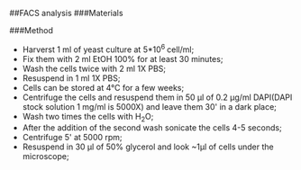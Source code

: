 ##FACS analysis
###Materials

###Method
* Harverst 1 ml of yeast culture at 5*10<sup>6 </sup>cell/ml;	 	 
* Fix them with 2 ml EtOH 100% for at least 30 minutes;	 
* Wash the cells twice with 2 ml 1X PBS;	 	 
* Resuspend in 1 ml 1X PBS;	 	 
* Cells can be stored at 4°C for a few weeks;	 	 
* Centrifuge the cells and resuspend them in 50 μl of 0.2 μg/ml DAPI(DAPI stock solution 1 mg/ml is 5000X) and leave them 30' in a dark place;
* Wash two times the cells with H<sub>2</sub>O;	 	 
* After the addition of the second wash sonicate the cells 4-5 seconds;	 	 
* Centrifuge 5' at 5000 rpm;	 	 
* Resuspend in 30 μl of 50% glycerol and look ~1µl of cells under the microscope;